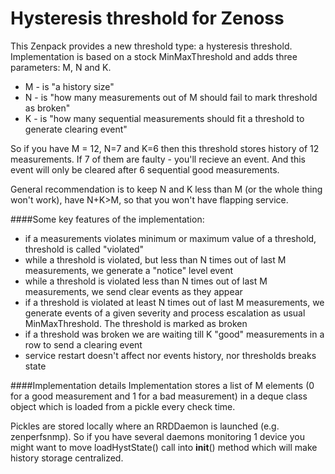 Hysteresis threshold for Zenoss
===============================

This Zenpack provides a new threshold type: a hysteresis threshold. 
Implementation is based on a stock MinMaxThreshold and adds three parameters: M, N and K.

- M - is "a history size"
- N - is "how many measurements out of M should fail to mark threshold as broken"
- K - is "how many sequential measurements should fit a threshold to generate clearing event"

So if you have M = 12, N=7 and K=6 then this threshold stores history of 12 measurements. If 7 of them are faulty - you'll recieve an event. And this event will only be cleared after 6 sequential good measurements.

General recommendation is to keep N and K less than M (or the whole thing won't work), have N+K>M, so that you won't have flapping service.

####Some key features of the implementation:
* if a measurements violates minimum or maximum value of a threshold, threshold is called "violated"
* while a threshold is violated, but less than N times out of last M measurements, we generate a "notice" level event
* while a threshold is violated less than N times out of last M measurements, we send clear events as they appear
* if a threshold is violated at least N times out of last M measurements, we generate events of a given severity and process escalation as usual MinMaxThreshold. The threshold is marked as broken
* if a threshold was broken we are waiting till K "good" measurements in a row to send a clearing event
* service restart doesn't affect nor events history, nor thresholds breaks state 

####Implementation details
Implementation stores a list of M elements (0 for a good measurement and 1 for a bad measurement) in a deque class object which is loaded from a pickle every check time.

Pickles are stored locally where an RRDDaemon is launched (e.g. zenperfsnmp). So if you have several daemons monitoring 1 device you might want to move loadHystState() call into __init__() method which will make history storage centralized.

